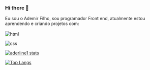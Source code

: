 ### Hi there 👋

Eu sou o Ademir Filho, sou programador Front end, atualmente estou aprendendo e criando projetos com:
<br>
<br>
<img src="https://img.shields.io/badge/HTML5-E34F26?style=for-the-badge&logo=html5&logoColor=white" alt="html" />

<img src="https://img.shields.io/badge/CSS3-1572B6?style=for-the-badge&logo=css3&logoColor=white" alt="css" />


[![aderline1 stats](https://github-readme-stats.vercel.app/api?username=aderline1)](https://github.com/anuraghazra/github-readme-stats)

[![Top Langs](https://github-readme-stats.vercel.app/api/top-langs/?username=aderline1)](https://github.com/anuraghazra/github-readme-stats)
